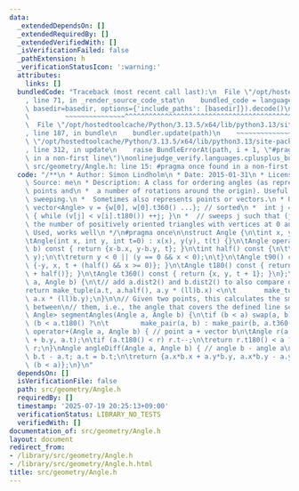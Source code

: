 ```yaml
---
data:
  _extendedDependsOn: []
  _extendedRequiredBy: []
  _extendedVerifiedWith: []
  _isVerificationFailed: false
  _pathExtension: h
  _verificationStatusIcon: ':warning:'
  attributes:
    links: []
  bundledCode: "Traceback (most recent call last):\n  File \"/opt/hostedtoolcache/Python/3.13.5/x64/lib/python3.13/site-packages/onlinejudge_verify/documentation/build.py\"\
    , line 71, in _render_source_code_stat\n    bundled_code = language.bundle(stat.path,\
    \ basedir=basedir, options={'include_paths': [basedir]}).decode()\n          \
    \         ~~~~~~~~~~~~~~~^^^^^^^^^^^^^^^^^^^^^^^^^^^^^^^^^^^^^^^^^^^^^^^^^^^^^^^^^^^^^^^^^^\n\
    \  File \"/opt/hostedtoolcache/Python/3.13.5/x64/lib/python3.13/site-packages/onlinejudge_verify/languages/cplusplus.py\"\
    , line 187, in bundle\n    bundler.update(path)\n    ~~~~~~~~~~~~~~^^^^^^\n  File\
    \ \"/opt/hostedtoolcache/Python/3.13.5/x64/lib/python3.13/site-packages/onlinejudge_verify/languages/cplusplus_bundle.py\"\
    , line 312, in update\n    raise BundleErrorAt(path, i + 1, \"#pragma once found\
    \ in a non-first line\")\nonlinejudge_verify.languages.cplusplus_bundle.BundleErrorAt:\
    \ src/geometry/Angle.h: line 15: #pragma once found in a non-first line\n"
  code: "/**\n * Author: Simon Lindholm\n * Date: 2015-01-31\n * License: CC0\n *\
    \ Source: me\n * Description: A class for ordering angles (as represented by int\
    \ points and\n *  a number of rotations around the origin). Useful for rotational\
    \ sweeping.\n *  Sometimes also represents points or vectors.\n * Usage:\n * \
    \ vector<Angle> v = {w[0], w[0].t360() ...}; // sorted\n *  int j = 0; rep(i,0,n)\
    \ { while (v[j] < v[i].t180()) ++j; }\n *  // sweeps j such that (j-i) represents\
    \ the number of positively oriented triangles with vertices at 0 and i\n * Status:\
    \ Used, works well\n */\n#pragma once\n\nstruct Angle {\n\tint x, y;\n\tint t;\n\
    \tAngle(int x, int y, int t=0) : x(x), y(y), t(t) {}\n\tAngle operator-(Angle\
    \ b) const { return {x-b.x, y-b.y, t}; }\n\tint half() const {\n\t\tassert(x ||\
    \ y);\n\t\treturn y < 0 || (y == 0 && x < 0);\n\t}\n\tAngle t90() const { return\
    \ {-y, x, t + (half() && x >= 0)}; }\n\tAngle t180() const { return {-x, -y, t\
    \ + half()}; }\n\tAngle t360() const { return {x, y, t + 1}; }\n};\nbool operator<(Angle\
    \ a, Angle b) {\n\t// add a.dist2() and b.dist2() to also compare distances\n\t\
    return make_tuple(a.t, a.half(), a.y * (ll)b.x) <\n\t       make_tuple(b.t, b.half(),\
    \ a.x * (ll)b.y);\n}\n\n// Given two points, this calculates the smallest angle\
    \ between\n// them, i.e., the angle that covers the defined line segment.\npair<Angle,\
    \ Angle> segmentAngles(Angle a, Angle b) {\n\tif (b < a) swap(a, b);\n\treturn\
    \ (b < a.t180() ?\n\t        make_pair(a, b) : make_pair(b, a.t360()));\n}\nAngle\
    \ operator+(Angle a, Angle b) { // point a + vector b\n\tAngle r(a.x + b.x, a.y\
    \ + b.y, a.t);\n\tif (a.t180() < r) r.t--;\n\treturn r.t180() < a ? r.t360() :\
    \ r;\n}\nAngle angleDiff(Angle a, Angle b) { // angle b - angle a\n\tint tu =\
    \ b.t - a.t; a.t = b.t;\n\treturn {a.x*b.x + a.y*b.y, a.x*b.y - a.y*b.x, tu -\
    \ (b < a)};\n}\n"
  dependsOn: []
  isVerificationFile: false
  path: src/geometry/Angle.h
  requiredBy: []
  timestamp: '2025-07-19 20:25:13+09:00'
  verificationStatus: LIBRARY_NO_TESTS
  verifiedWith: []
documentation_of: src/geometry/Angle.h
layout: document
redirect_from:
- /library/src/geometry/Angle.h
- /library/src/geometry/Angle.h.html
title: src/geometry/Angle.h
---
```

